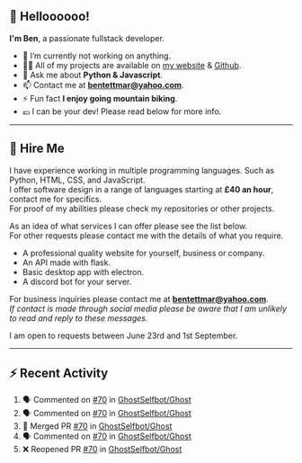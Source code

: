## 👋 Helloooooo!
**I'm Ben**, a passionate fullstack developer.

- 🔭 I’m currently not working on anything.
- 👨‍💻 All of my projects are available on [my website](https://benny.fun/) & [Github](https://github.com/bentettmar?tab=repositories).
- 💬 Ask me about **Python & Javascript**.
- 📫 Contact me at **bentettmar@yahoo.com**.
- ⚡ Fun fact **I enjoy going mountain biking**.
- 💷 I can be your dev! Please read below for more info.

---
## 🏢 Hire Me
I have experience working in multiple programming languages. Such as Python, HTML, CSS, and JavaScript.  
I offer software design in a range of languages starting at **£40 an hour**, contact me for specifics.   
For proof of my abilities please check my repositories or other projects.  
  
As an idea of what services I can offer please see the list below.  
For other requests please contact me with the details of what you require.
- A professional quality website for yourself, business or company.
- An API made with flask.
- Basic desktop app with electron.
- A discord bot for your server.  
  
For business inquiries please contact me at **bentettmar@yahoo.com**.  
*If contact is made through social media please be aware that I am unlikely to read and reply to these messages.*  
  
I am open to requests between June 23rd and 1st September.  

---
## ⚡️ Recent Activity
<!--START_SECTION:activity-->
1. 🗣 Commented on [#70](https://github.com/GhostSelfbot/Ghost/issues/70) in [GhostSelfbot/Ghost](https://github.com/GhostSelfbot/Ghost)
2. 🗣 Commented on [#70](https://github.com/GhostSelfbot/Ghost/issues/70) in [GhostSelfbot/Ghost](https://github.com/GhostSelfbot/Ghost)
3. 🎉 Merged PR [#70](https://github.com/GhostSelfbot/Ghost/pull/70) in [GhostSelfbot/Ghost](https://github.com/GhostSelfbot/Ghost)
4. 🗣 Commented on [#70](https://github.com/GhostSelfbot/Ghost/issues/70) in [GhostSelfbot/Ghost](https://github.com/GhostSelfbot/Ghost)
5. ❌ Reopened PR [#70](https://github.com/GhostSelfbot/Ghost/pull/70) in [GhostSelfbot/Ghost](https://github.com/GhostSelfbot/Ghost)
<!--END_SECTION:activity-->
